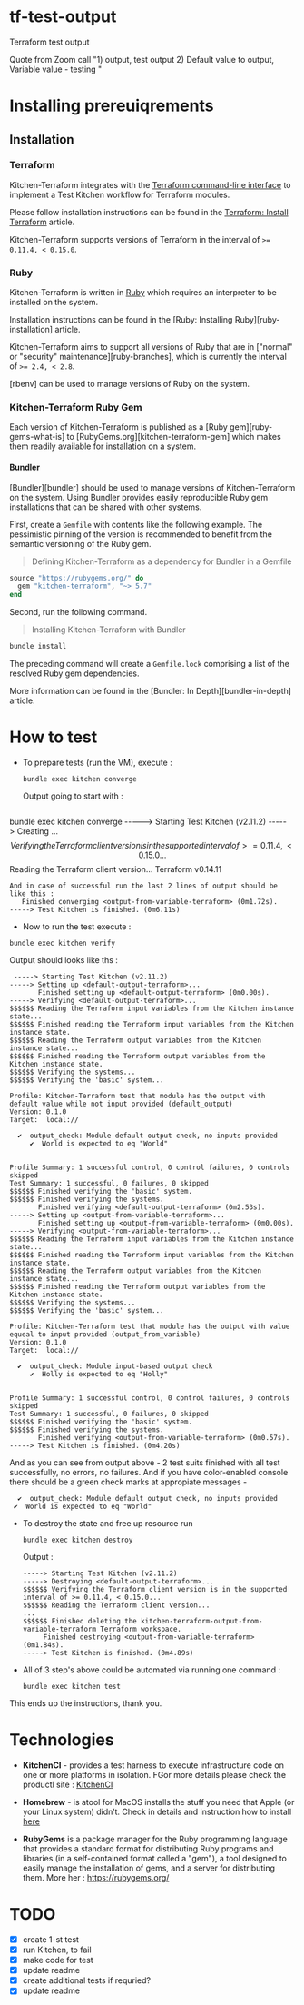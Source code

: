 # tf-test-output
Terraform test output

Quote from Zoom call "1) output, test output
2) Default value to output, 
Variable value - testing "

# Installing prereuiqrements

## Installation

### Terraform

Kitchen-Terraform integrates with the
[Terraform command-line interface](https://www.terraform.io/docs/cli/commands/index.html) to implement a Test Kitchen workflow for Terraform modules.

Please follow installation instructions can be found in the
[Terraform: Install Terraform](https://www.terraform.io/intro/getting-started/install.html) article.

Kitchen-Terraform supports versions of Terraform in the interval of
`>= 0.11.4, < 0.15.0`.

### Ruby

Kitchen-Terraform is written in [Ruby](https://www.ruby-lang.org/en/) which requires an
interpreter to be installed on the system.

Installation instructions can be found in the
[Ruby: Installing Ruby][ruby-installation] article.

Kitchen-Terraform aims to support all versions of Ruby that are in
["normal" or "security" maintenance][ruby-branches], which is currently
the interval of `>= 2.4, < 2.8`.

[rbenv] can be used to manage versions of Ruby on the system.

### Kitchen-Terraform Ruby Gem

Each version of Kitchen-Terraform is published as a
[Ruby gem][ruby-gems-what-is] to [RubyGems.org][kitchen-terraform-gem]
which makes them readily available for installation on a system.

#### Bundler

[Bundler][bundler] should be used to manage versions of
Kitchen-Terraform on the system. Using Bundler provides easily
reproducible Ruby gem installations that can be shared with other
systems.

First, create a `Gemfile` with contents like the following example. The
pessimistic pinning of the version is recommended to benefit from
the semantic versioning of the Ruby gem.

> Defining Kitchen-Terraform as a dependency for Bundler in a Gemfile

```ruby
source "https://rubygems.org/" do
  gem "kitchen-terraform", "~> 5.7"
end
```

Second, run the following command.

> Installing Kitchen-Terraform with Bundler

```sh
bundle install
```

The preceding command will create a `Gemfile.lock` comprising a list
of the resolved Ruby gem dependencies.

More information can be found in the
[Bundler: In Depth][bundler-in-depth] article.

# How to test

- To prepare tests (run the VM), execute :

    ```
    bundle exec kitchen converge
    ```

    Output going to start with :

    ```
bundle exec kitchen converge
-----> Starting Test Kitchen (v2.11.2)
-----> Creating <default-output-terraform>...
$$$$$$ Verifying the Terraform client version is in the supported interval of >= 0.11.4, < 0.15.0...
$$$$$$ Reading the Terraform client version...
       Terraform v0.14.11

```
And in case of successful run the last 2 lines of output should be  like this : 
   Finished converging <output-from-variable-terraform> (0m1.72s).
-----> Test Kitchen is finished. (0m6.11s)    
```

- Now to run the test execute : 

```
bundle exec kitchen verify
```

Output should looks like ths : 

```
 -----> Starting Test Kitchen (v2.11.2)
-----> Setting up <default-output-terraform>...
       Finished setting up <default-output-terraform> (0m0.00s).
-----> Verifying <default-output-terraform>...
$$$$$$ Reading the Terraform input variables from the Kitchen instance state...
$$$$$$ Finished reading the Terraform input variables from the Kitchen instance state.
$$$$$$ Reading the Terraform output variables from the Kitchen instance state...
$$$$$$ Finished reading the Terraform output variables from the Kitchen instance state.
$$$$$$ Verifying the systems...
$$$$$$ Verifying the 'basic' system...

Profile: Kitchen-Terraform test that module has the output with default value while not input provided (default_output)
Version: 0.1.0
Target:  local://

  ✔  output_check: Module default output check, no inputs provided
     ✔  World is expected to eq "World"


Profile Summary: 1 successful control, 0 control failures, 0 controls skipped
Test Summary: 1 successful, 0 failures, 0 skipped
$$$$$$ Finished verifying the 'basic' system.
$$$$$$ Finished verifying the systems.
       Finished verifying <default-output-terraform> (0m2.53s).
-----> Setting up <output-from-variable-terraform>...
       Finished setting up <output-from-variable-terraform> (0m0.00s).
-----> Verifying <output-from-variable-terraform>...
$$$$$$ Reading the Terraform input variables from the Kitchen instance state...
$$$$$$ Finished reading the Terraform input variables from the Kitchen instance state.
$$$$$$ Reading the Terraform output variables from the Kitchen instance state...
$$$$$$ Finished reading the Terraform output variables from the Kitchen instance state.
$$$$$$ Verifying the systems...
$$$$$$ Verifying the 'basic' system...

Profile: Kitchen-Terraform test that module has the output with value equeal to input provided (output_from_variable)
Version: 0.1.0
Target:  local://

  ✔  output_check: Module input-based output check
     ✔  Holly is expected to eq "Holly"


Profile Summary: 1 successful control, 0 control failures, 0 controls skipped
Test Summary: 1 successful, 0 failures, 0 skipped
$$$$$$ Finished verifying the 'basic' system.
$$$$$$ Finished verifying the systems.
       Finished verifying <output-from-variable-terraform> (0m0.57s).
-----> Test Kitchen is finished. (0m4.20s)
```
    
  And as you can see from output above - 2 test suits finished with all test successfully, no errors, no failures. And if you have color-enabled console there should be a green check marks at appropiate messages - 

```
  ✔  output_check: Module default output check, no inputs provided
 ✔  World is expected to eq "World"
```

- To destroy the state and free up resource run 
    ```
    bundle exec kitchen destroy
    ```
    Output :
    ```
    -----> Starting Test Kitchen (v2.11.2)
  -----> Destroying <default-output-terraform>...
  $$$$$$ Verifying the Terraform client version is in the supported interval of >= 0.11.4, < 0.15.0...
  $$$$$$ Reading the Terraform client version...
  ...
  $$$$$$ Finished deleting the kitchen-terraform-output-from-variable-terraform Terraform workspace.
         Finished destroying <output-from-variable-terraform> (0m1.84s).
  -----> Test Kitchen is finished. (0m4.89s)
    ```

- All of 3 step's above could be automated via running one command : 
    ```
    bundle exec kitchen test
    ```
This ends up the instructions, thank you. 


# Technologies

- **KitchenCI** - provides a test harness to execute infrastructure code on one or more platforms in isolation. FGor more details please check the productl site : [KitchenCI](https://kitchen.ci/)

- **Homebrew** - is atool for MacOS installs the stuff you need that Apple (or your Linux system) didn’t. Check in details and instruction how to install [here](https://brew.sh/)

- **RubyGems** is a package manager for the Ruby programming language that provides a standard format for distributing Ruby programs and libraries (in a self-contained format called a "gem"), a tool designed to easily manage the installation of gems, and a server for distributing them. More her : https://rubygems.org/


# TODO

- [x] create 1-st test 
- [x] run Kitchen, to fail
- [x] make code for test
- [X] update readme
- [X] create additional tests if requried? 
- [X] update readme
